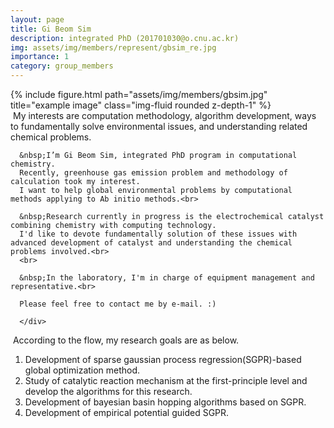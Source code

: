 ```yaml
---
layout: page
title: Gi Beom Sim
description: integrated PhD (201701030@o.cnu.ac.kr)
img: assets/img/members/represent/gbsim_re.jpg
importance: 1
category: group_members
---
```


<div class="row">
    <div class="col-sm-4">
        {% include figure.html path="assets/img/members/gbsim.jpg" title="example image" class="img-fluid rounded z-depth-1" %}
    </div>
    <div class="col-sm-8">
      &nbsp;My interests are computation methodology, algorithm development, ways to fundamentally solve environmental issues, and understanding related chemical problems.<br>
      
      &nbsp;I’m Gi Beom Sim, integrated PhD program in computational chemistry. 
      Recently, greenhouse gas emission problem and methodology of calculation took my interest. 
      I want to help global environmental problems by computational methods applying to Ab initio methods.<br>
      
      &nbsp;Research currently in progress is the electrochemical catalyst combining chemistry with computing technology. 
      I'd like to devote fundamentally solution of these issues with advanced development of catalyst and understanding the chemical problems involved.<br>
      <br>
      
      &nbsp;In the laboratory, I'm in charge of equipment management and representative.<br>
      
      Please feel free to contact me by e-mail. :)
      
      </div>
</div>

&nbsp;According to the flow, my research goals are as below.

1. Development of sparse gaussian process regression(SGPR)-based global optimization method.
2. Study of catalytic reaction mechanism at the first-principle level and develop the algorithms for this research.
3. Development of bayesian basin hopping algorithms based on SGPR.
4. Development of empirical potential guided SGPR.
